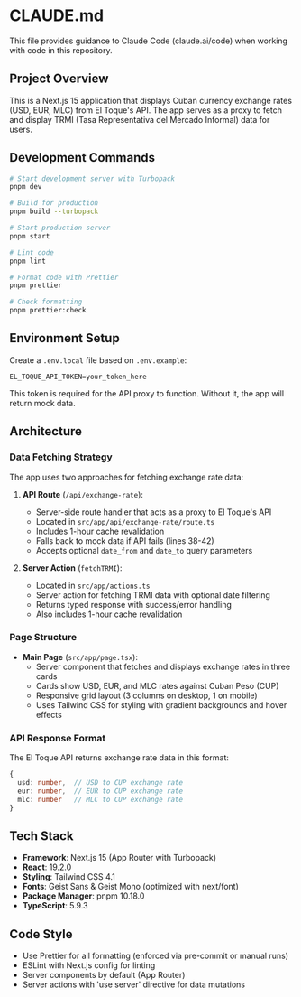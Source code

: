 # CLAUDE.md

This file provides guidance to Claude Code (claude.ai/code) when working with code in this repository.

## Project Overview

This is a Next.js 15 application that displays Cuban currency exchange rates (USD, EUR, MLC) from El Toque's API. The app serves as a proxy to fetch and display TRMI (Tasa Representativa del Mercado Informal) data for users.

## Development Commands

```bash
# Start development server with Turbopack
pnpm dev

# Build for production
pnpm build --turbopack

# Start production server
pnpm start

# Lint code
pnpm lint

# Format code with Prettier
pnpm prettier

# Check formatting
pnpm prettier:check
```

## Environment Setup

Create a `.env.local` file based on `.env.example`:

```
EL_TOQUE_API_TOKEN=your_token_here
```

This token is required for the API proxy to function. Without it, the app will return mock data.

## Architecture

### Data Fetching Strategy

The app uses two approaches for fetching exchange rate data:

1. **API Route** (`/api/exchange-rate`):
   - Server-side route handler that acts as a proxy to El Toque's API
   - Located in `src/app/api/exchange-rate/route.ts`
   - Includes 1-hour cache revalidation
   - Falls back to mock data if API fails (lines 38-42)
   - Accepts optional `date_from` and `date_to` query parameters

2. **Server Action** (`fetchTRMI`):
   - Located in `src/app/actions.ts`
   - Server action for fetching TRMI data with optional date filtering
   - Returns typed response with success/error handling
   - Also includes 1-hour cache revalidation

### Page Structure

- **Main Page** (`src/app/page.tsx`):
  - Server component that fetches and displays exchange rates in three cards
  - Cards show USD, EUR, and MLC rates against Cuban Peso (CUP)
  - Responsive grid layout (3 columns on desktop, 1 on mobile)
  - Uses Tailwind CSS for styling with gradient backgrounds and hover effects

### API Response Format

The El Toque API returns exchange rate data in this format:

```typescript
{
  usd: number,  // USD to CUP exchange rate
  eur: number,  // EUR to CUP exchange rate
  mlc: number   // MLC to CUP exchange rate
}
```

## Tech Stack

- **Framework**: Next.js 15 (App Router with Turbopack)
- **React**: 19.2.0
- **Styling**: Tailwind CSS 4.1
- **Fonts**: Geist Sans & Geist Mono (optimized with next/font)
- **Package Manager**: pnpm 10.18.0
- **TypeScript**: 5.9.3

## Code Style

- Use Prettier for all formatting (enforced via pre-commit or manual runs)
- ESLint with Next.js config for linting
- Server components by default (App Router)
- Server actions with 'use server' directive for data mutations
